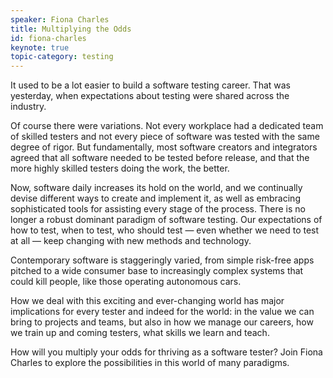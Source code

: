 ```yaml
---
speaker: Fiona Charles
title: Multiplying the Odds
id: fiona-charles
keynote: true
topic-category: testing
---
```

It used to be a lot easier to build a software testing career. That was yesterday, when expectations about testing were shared across the industry.

Of course there were variations. Not every workplace had a dedicated team of skilled testers and not every piece of software was tested with the same degree of rigor. But fundamentally, most software creators and integrators agreed that all software needed to be tested before release, and that the more highly skilled testers doing the work, the better.

Now, software daily increases its hold on the world, and we continually devise different ways to create and implement it, as well as embracing sophisticated tools for assisting every stage of the process. There is no longer a robust dominant paradigm of software testing. Our expectations of how to test, when to test, who should test — even whether we need to test at all — keep changing with new methods and technology.

Contemporary software is staggeringly varied, from simple risk-free apps pitched to a wide consumer base to increasingly complex systems that could kill people, like those operating autonomous cars.

How we deal with this exciting and ever-changing world has major implications for every tester and indeed for the world: in the value we can bring to projects and teams, but also in how we manage our careers, how we train up and coming testers, what skills we learn and teach.

How will you multiply your odds for thriving as a software tester? Join Fiona Charles to explore the possibilities in this world of many paradigms.
